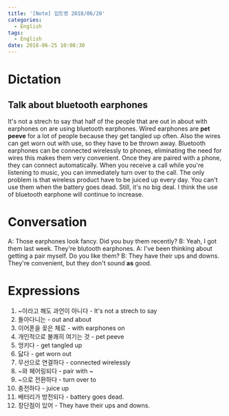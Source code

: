 ```yaml
---
title: '[Note] 입트영 2018/06/20'
categories:
  - English
tags:
  - English
date: 2018-06-25 10:08:30
---
```


# Dictation
## Talk about bluetooth earphones

It's not a strech to say that half of the people that are out in about with earphones on are using bluetooth earphones. Wired earphones are **pet peeve** for a lot of people because they get tangled up often. Also the wires can get worn out with use, so they have to be thrown away. Bluetooth earphones can be connected wirelessly to phones, eliminating the need for wires this makes them very convenient. Once they are paired with a phone, they can connect automatically. When you receive a call while you're listening to music, you can immediately turn over to the call. The only problem is that wireless product have to be juiced up every day. You can't use them when the battery goes dead. Still, it's no big deal. I think the use of bluetooth earphone will continue to increase. 

# Conversation

A: Those earphones look fancy. Did you buy them recently?
B: Yeah, I got them last week. They're blutooth earphones.
A: I've been thinking about getting a pair myself. Do you like them?
B: They have their ups and downs. They're convenient, but they don't sound **as** good.


# Expressions
1. ~이라고 해도 과언이 아니다 - It's not a strech to say
2. 돌아다니는 - out and about
3. 이어폰을 꽂은 채로 - with earphones on
4. 개인적으로 불쾌히 여기는 것 - pet peeve
5. 엉키다 - get tangled up
6. 닳다 - get worn out
7. 무선으로 연결하다 - connected wirelessly 
8. ~와 페어링되다 - pair with ~
9. ~으로 전환하다 - turn over to
10. 충전하다 - juice up
11. 배터리가 방전되다 - battery goes dead.
12. 장단점이 있어 - They have their ups and downs.
